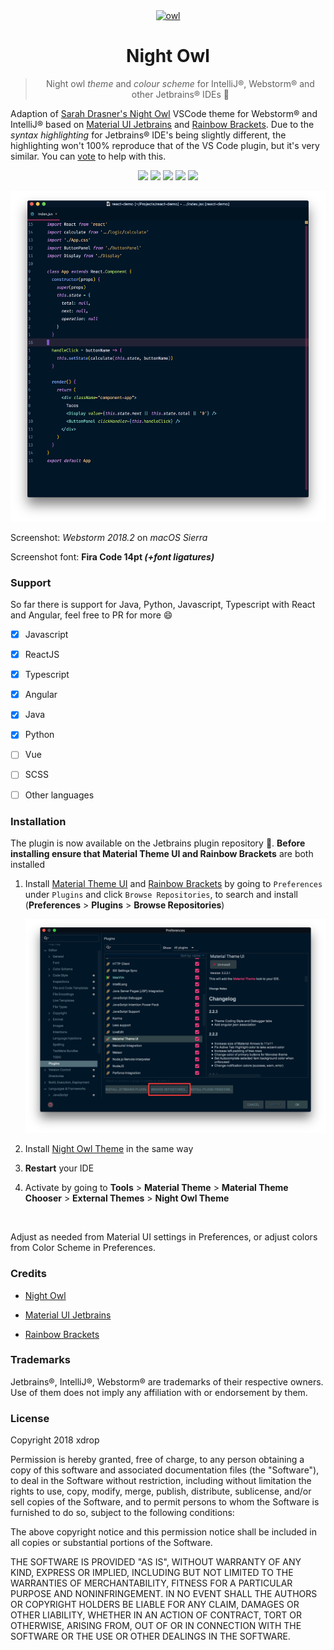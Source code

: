 
<div align="center">
<a href="https://plugins.jetbrains.com/plugin/10936-night-owl-theme"><img height="64" width="64" alt="owl" src="https://i.imgur.com/iL6cZ25.png" /></a>
<h1>Night Owl</h1>

> Night owl *theme* and *colour scheme* for IntelliJ®, Webstorm® and other Jetbrains® IDEs :jack_o_lantern:
</div>

Adaption of [Sarah Drasner's Night Owl](https://marketplace.visualstudio.com/items?itemName=sdras.night-owl) VSCode theme for Webstorm® and IntelliJ® based on [Material UI Jetbrains](https://github.com/ChrisRM/material-theme-jetbrains) and [Rainbow Brackets](https://github.com/izhangzhihao/intellij-rainbow-brackets). Due to the *syntax highlighting* for Jetbrains® IDE's being slightly different, the highlighting won't 100% reproduce that of the VS Code plugin, but it's very similar. You can [vote](https://youtrack.jetbrains.com/issue/IDEABKL-5473) to help with this.

<div align="center">
<a href="https://plugins.jetbrains.com/plugin/10936-night-owl-theme"><img src="https://img.shields.io/jetbrains/plugin/v/10936-night-owl-theme.svg?style=flat-square&label=plugin&colorB=f07178"/></a>
<a href="https://plugins.jetbrains.com/plugin/10936-night-owl-theme"><img src="https://img.shields.io/jetbrains/plugin/d/10936-night-owl-theme.svg?style=flat-square"/></a>
<a href="https://github.com/xdrop/night-owl-jetbrains/tree/2018.2"><img src="https://img.shields.io/github/tag/xdrop/night-owl-jetbrains.svg?style=flat-square&amp;label=latest&amp;colorB=8042f4"></a>
<a href="https://gitter.im/night-owl-jetbrains/Lobby#"><img src="https://img.shields.io/gitter/room/nwjs/nw.js.svg?style=flat-square&colorB=ff69b4"></a>
<a href="https://github.com/xdrop/night-owl-jetbrains/CONTRIBUTING.md"><img src="https://img.shields.io/badge/contributions-welcome-blue.svg?style=flat-square"></a>
</div>

![Screenshot](screenshot2.png)

Screenshot: *Webstorm 2018.2* on *macOS Sierra*

Screenshot font: **Fira Code 14pt *(+font ligatures)***

### Support

So far there is support for Java, Python, Javascript, Typescript with React and Angular, feel free to PR for more :smile:

- [x] Javascript
- [x] ReactJS
- [x] Typescript
- [x] Angular
- [x] Java
- [x] Python
- [ ] Vue
- [ ] SCSS
- [ ] Other languages



### Installation


The plugin is now available on the Jetbrains plugin repository :star2:. **Before installing ensure that Material Theme UI and Rainbow Brackets** are both installed 
1. Install [Material Theme UI](https://plugins.jetbrains.com/plugin/8006-material-theme-ui)  and [Rainbow Brackets](https://plugins.jetbrains.com/plugin/10080-rainbow-brackets) by going to `Preferences` under `Plugins` and click `Browse Repositories`, to search and install  (**Preferences** > **Plugins** > **Browse Repositories**)

    ![Step 2](instructions1.png)

2. Install [Night Owl Theme](https://plugins.jetbrains.com/plugin/10936-night-owl-theme) in the same way

3. **Restart** your IDE

4. Activate by going to **Tools** > **Material Theme** > **Material Theme Chooser** > **External Themes** >  **Night Owl Theme** 



​    



Adjust as needed from Material UI settings in Preferences, or adjust colors from Color Scheme in Preferences.



### Credits

- [Night Owl](https://marketplace.visualstudio.com/items?itemName=sdras.night-owl)

- [Material UI Jetbrains](https://github.com/ChrisRM/material-theme-jetbrains)

- [Rainbow Brackets](https://github.com/izhangzhihao/intellij-rainbow-brackets)




### Trademarks

Jetbrains®, IntelliJ®, Webstorm® are trademarks of their respective owners. Use of them does not imply any affiliation with or endorsement by them. 

### License

Copyright 2018 xdrop

Permission is hereby granted, free of charge, to any person obtaining a copy of this software and associated documentation files (the "Software"), to deal in the Software without restriction, including without limitation the rights to use, copy, modify, merge, publish, distribute, sublicense, and/or sell copies of the Software, and to permit persons to whom the Software is furnished to do so, subject to the following conditions:

The above copyright notice and this permission notice shall be included in all copies or substantial portions of the Software.

THE SOFTWARE IS PROVIDED "AS IS", WITHOUT WARRANTY OF ANY KIND, EXPRESS OR IMPLIED, INCLUDING BUT NOT LIMITED TO THE WARRANTIES OF MERCHANTABILITY, FITNESS FOR A PARTICULAR PURPOSE AND NONINFRINGEMENT. IN NO EVENT SHALL THE AUTHORS OR COPYRIGHT HOLDERS BE LIABLE FOR ANY CLAIM, DAMAGES OR OTHER LIABILITY, WHETHER IN AN ACTION OF CONTRACT, TORT OR OTHERWISE, ARISING FROM, OUT OF OR IN CONNECTION WITH THE SOFTWARE OR THE USE OR OTHER DEALINGS IN THE SOFTWARE.
